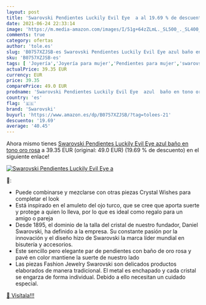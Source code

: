 ```yaml
---
layout: post
title: 'Swarovski Pendientes Luckily Evil Eye  a al 19.69 % de descuento'
date: 2021-06-24 22:33:14
image: 'https://m.media-amazon.com/images/I/51g+64zZLmL._SL500_._SL400_.jpg'
comments: true
category: ofertas
author: 'tole.es'
slug: 'B0757XZJSB-es Swarovski Pendientes Luckily Evil Eye azul baño en tono...'
sku: 'B0757XZJSB-es'
tags: [ 'Joyería','Joyería para mujer','Pendientes para mujer','swarovski', ]
actualPrice: 39.35 EUR
currency: EUR
price: 39.35
comparePrice: 49.0 EUR
prodname: 'Swarovski Pendientes Luckily Evil Eye  azul  baño en tono oro rosa'
country: 'es'
flag: '🇪🇸'
brand: 'Swarovski'
buyurl: 'https://www.amazon.es/dp/B0757XZJSB/?tag=tolees-21'
descuento: '19.69'
average: '40.45'
---
```


Ahora mismo tienes [Swarovski Pendientes Luckily Evil Eye  azul  baño en tono oro rosa](https://www.amazon.es/dp/B0757XZJSB/?tag=tolees-21) a 39.35 EUR (original: 49.0 EUR) (19.69 %  de descuento) en el siguiente enlace!

[![Swarovski Pendientes Luckily Evil Eye  a](https://m.media-amazon.com/images/I/51g+64zZLmL._SL500_._SL400_.jpg)](https://www.amazon.es/dp/B0757XZJSB/?tag=tolees-21)

🔎:

- Puede combinarse y mezclarse con otras piezas Crystal Wishes para completar el look
- Está inspirado en el amuleto del ojo turco, que se cree que aporta suerte y protege a quien lo lleva, por lo que es ideal como regalo para un amigo o pareja
- Desde 1895, el dominio de la talla del cristal de nuestro fundador, Daniel Swarovski, ha definido a la empresa. Su constante pasión por la innovación y el diseño hizo de Swarovski la marca líder mundial en bisutería y accesorios.
- Este sencillo pero elegante par de pendientes con baño de oro rosa y pavé en color mantiene la suerte de nuestro lado
- Las piezas Fashion Jewelry Swarovski son delicados productos elaborados de manera tradicional. El metal es enchapado y cada cristal se engarza de forma individual. Debido a ello necesitan un cuidado especial.

[🛒 Visítala!!!](https://www.amazon.es/dp/B0757XZJSB/?tag=tolees-21)

